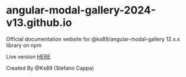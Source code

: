 # angular-modal-gallery-2024-v13.github.io
Official documentation website for @ks89/angular-modal-gallery 12.x.x library on npm


Live version [HERE](https://ks89.github.io/angular-modal-gallery-2024-v13.github.io/)


Created By @Ks89 (Stefano Cappa)
